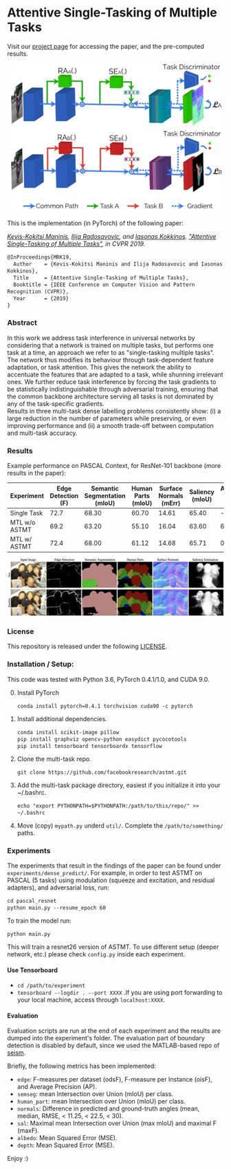# Attentive Single-Tasking of Multiple Tasks
Visit our [project page](http://www.vision.ee.ethz.ch/~kmaninis/astmt) for accessing the paper, and the pre-computed results.

<p align="center">
<img src="doc/astmt.png" width="500">
</p>

This is the implementation (in PyTorch) of the following paper:
 
*[Kevis-Kokitsi Maninis](http://www.vision.ee.ethz.ch/~kmaninis/), [Ilija Radosavovic](http://www.ilijar.com/), and [Iasonas Kokkinos](http://www0.cs.ucl.ac.uk/staff/I.Kokkinos/index.html).
["Attentive Single-Tasking of Multiple Tasks"](https://arxiv.org/abs/1904.08918), in CVPR 2019.*

```
@InProceedings{MRK19,
  Author    = {Kevis-Kokitsi Maninis and Ilija Radosavovic and Iasonas Kokkinos},
  Title     = {Attentive Single-Tasking of Multiple Tasks},
  Booktitle = {IEEE Conference on Computer Vision and Pattern Recognition (CVPR)},
  Year      = {2019}
}
```

### Abstract
In this work we address task interference in universal networks by considering that a network is trained on multiple tasks, but performs one task at a time, an approach we refer to as "single-tasking multiple tasks". The network thus modifies its behaviour through task-dependent feature adaptation, or task attention. This gives the network the ability to accentuate the features that are adapted to a task, while shunning irrelevant ones. We further reduce task interference by forcing the task gradients to be statistically indistinguishable through adversarial training, ensuring that the common backbone architecture serving all tasks is not dominated by any of the task-specific gradients.   
Results in three multi-task dense labelling problems consistently show: (i)  a large reduction in the number of parameters while preserving, or even improving performance and (ii) a smooth trade-off between computation and multi-task accuracy.

### Results
Example performance on PASCAL Context, for ResNet-101 backbone (more results in the paper):

|  Experiment   | Edge Detection (F) | Semantic Segmentation (mIoU) | Human Parts (mIoU) | Surface Normals (mErr) | Saliency (mIoU)| Average Drop (%)|
| ------------  | ------------------ | ---------------------------- | ------------------ | ---------------------- | -------------- | --------------- |
|  Single Task  |        72.7        |            68.30             |       60.70        |           14.61        |      65.40     |          -      |
| MTL w/o ASTMT |        69.2        |            63.20             |       55.10        |           16.04        |      63.60     |         6.81    |
| MTL w/ ASTMT  |        72.4        |            68.00             |       61.12        |           14.68        |      65.71     |         0.04    |
 
<p align="center">
<img src="doc/qualitative.png">
</p>


### License

This repository is released under the following [LICENSE](https://github.com/facebookresearch/astmt/blob/master/LICENSE).

###  Installation / Setup:

This code was tested with Python 3.6, PyTorch 0.4.1/1.0, and CUDA 9.0.

0. Install PyTorch
    ```
    conda install pytorch=0.4.1 torchvision cuda90 -c pytorch
    ```

1. Install additional dependencies.
    ```
    conda install scikit-image pillow
    pip install graphviz opencv-python easydict pycocotools
    pip install tensorboard tensorboardx tensorflow
    ```
    
2. Clone the multi-task repo.
    ```
    git clone https://github.com/facebookresearch/astmt.git
    ```

3. Add the multi-task package directory, easiest if you initialize it into your ~/.bashrc.
    ```
    echo "export PYTHONPATH=$PYTHONPATH:/path/to/this/repo/" >> ~/.bashrc
    ```
    
4. Move (copy) `mypath.py` underd `util/`. Complete the `/path/to/something/` paths. 



### Experiments

The experiments that result in the findings of the paper can be found under `experiments/dense_predict/`.
For example, in order to test ASTMT on PASCAL (5 tasks) using modulation (squeeze and excitation, and residual adapters), and adversarial loss, run:
```
cd pascal_resnet
python main.py --resume_epoch 60
```

To train the model run:
```
python main.py 
```
This will train a resnet26 version of ASTMT. To use different setup (deeper network, etc.) please check `config.py` inside each experiment.

#### Use Tensorboard
- `cd /path/to/experiment`
- `tensorboard --logdir . --port XXXX` .If you are using port forwarding to your local machine, access through `localhost:XXXX`.

#### Evaluation
Evaluation scripts are run at the end of each experiment and the results are dumped into the experiment's folder.
The evaluation part of boundary detection is disabled by default, since we used the MATLAB-based repo of [seism](https://github.com/jponttuset/seism).

Briefly, the following metrics has been implemented:
- `edge`: F-measures per dataset (odsF), F-measure per Instance (oisF), and Average Precision (AP).
- `semseg`: mean Intersection over Union (mIoU) per class.
- `human_part`: mean Intersection over Union (mIoU) per class.
- `normals`: Difference in predicted and ground-truth angles (mean, median, RMSE, < 11.25, < 22.5, < 30).
- `sal`: Maximal mean Intersection over Union (max mIoU) and maximal F (maxF).
- `albedo`: Mean Squared Error (MSE).
- `depth`: Mean Squared Error (MSE).

Enjoy :)


 
